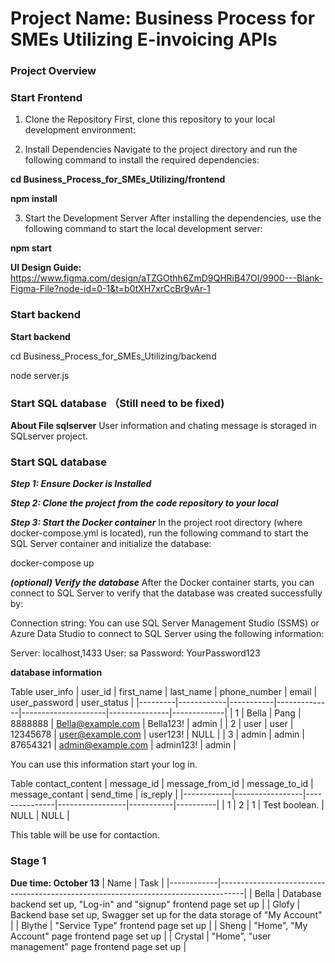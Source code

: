 # Project Name: Business Process for SMEs Utilizing E-invoicing APIs
### Project Overview

### Start Frontend
1. Clone the Repository
First, clone this repository to your local development environment:

2. Install Dependencies
Navigate to the project directory and run the following command to install the required dependencies:

**cd Business_Process_for_SMEs_Utilizing/frontend**

**npm install**

3. Start the Development Server
After installing the dependencies, use the following command to start the local development server:

**npm start**

**UI Design Guide:** https://www.figma.com/design/aTZGOthh6ZmD9QHRiB47OI/9900---Blank-Figma-File?node-id=0-1&t=b0tXH7xrCcBr9vAr-1

### Start backend

**Start backend**

cd Business_Process_for_SMEs_Utilizing/backend

node server.js

### Start SQL database （Still need to be fixed)

**About File sqlserver**
User information and chating message is storaged in SQLserver project.


### Start SQL database 

***Step 1: Ensure Docker is Installed***

***Step 2: Clone the project from the code repository to your local***

***Step 3: Start the Docker container***
In the project root directory (where docker-compose.yml is located), run the following command to start the SQL Server container and initialize the database:

docker-compose up

***(optional) Verify the database***
After the Docker container starts, you can connect to SQL Server to verify that the database was created successfully by:

Connection string: You can use SQL Server Management Studio (SSMS) or Azure Data Studio to connect to SQL Server using the following information:

Server: localhost,1433
User: sa
Password: YourPassword123


**database information**

Table user_info
| user_id | first_name | last_name | phone_number | email               | user_password | user_status |
|---------|------------|-----------|--------------|---------------------|---------------|-------------|
| 1       | Bella      | Pang      | 8888888      | Bella@example.com   | Bella123!     | admin       |
| 2       | user       | user      | 12345678     | user@example.com    | user123!      | NULL        |
| 3       | admin      | admin     | 87654321     | admin@example.com   | admin123!     | admin       |

You can use this information start your log in.

Table contact_content
| message_id | message_from_id | message_to_id | message_contant | send_time | is_reply |
|------------|-----------------|---------------|-----------------|-----------|----------|
| 1          | 2               | 1             | Test boolean.   | NULL      | NULL     |

This table will be use for contaction.

### Stage 1 

**Due time: October 13**
| Name       | Task                                                                               |
|------------|------------------------------------------------------------------------------------|
| Bella      | Database backend set up, "Log-in" and "signup" frontend page set up                |
| Glofy      | Backend base set up, Swagger set up for the data storage of "My Account"           |
| Blythe     | "Service Type" frontend page set up                                                |
| Sheng      | "Home", "My Account" page frontend page set up                                     |
| Crystal    | "Home", "user management" page frontend page set up                                |

